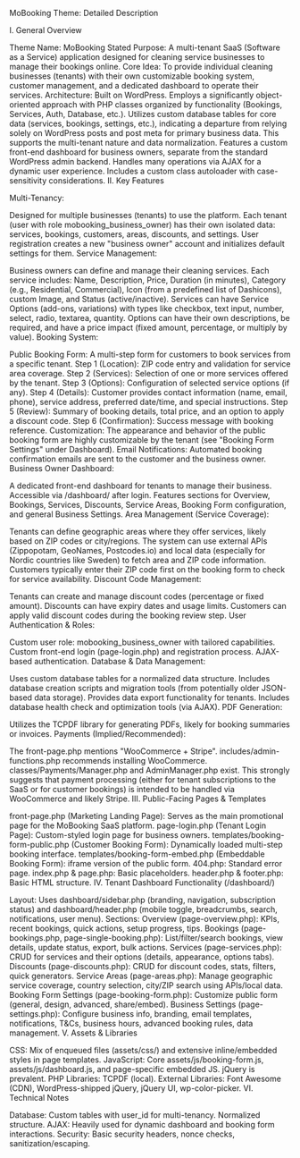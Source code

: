 MoBooking Theme: Detailed Description

I. General Overview

Theme Name: MoBooking
Stated Purpose: A multi-tenant SaaS (Software as a Service) application designed for cleaning service businesses to manage their bookings online.
Core Idea: To provide individual cleaning businesses (tenants) with their own customizable booking system, customer management, and a dedicated dashboard to operate their services.
Architecture:
Built on WordPress.
Employs a significantly object-oriented approach with PHP classes organized by functionality (Bookings, Services, Auth, Database, etc.).
Utilizes custom database tables for core data (services, bookings, settings, etc.), indicating a departure from relying solely on WordPress posts and post meta for primary business data. This supports the multi-tenant nature and data normalization.
Features a custom front-end dashboard for business owners, separate from the standard WordPress admin backend.
Handles many operations via AJAX for a dynamic user experience.
Includes a custom class autoloader with case-sensitivity considerations.
II. Key Features

Multi-Tenancy:

Designed for multiple businesses (tenants) to use the platform.
Each tenant (user with role mobooking_business_owner) has their own isolated data: services, bookings, customers, areas, discounts, and settings.
User registration creates a new "business owner" account and initializes default settings for them.
Service Management:

Business owners can define and manage their cleaning services.
Each service includes: Name, Description, Price, Duration (in minutes), Category (e.g., Residential, Commercial), Icon (from a predefined list of Dashicons), custom Image, and Status (active/inactive).
Services can have Service Options (add-ons, variations) with types like checkbox, text input, number, select, radio, textarea, quantity. Options can have their own descriptions, be required, and have a price impact (fixed amount, percentage, or multiply by value).
Booking System:

Public Booking Form: A multi-step form for customers to book services from a specific tenant.
Step 1 (Location): ZIP code entry and validation for service area coverage.
Step 2 (Services): Selection of one or more services offered by the tenant.
Step 3 (Options): Configuration of selected service options (if any).
Step 4 (Details): Customer provides contact information (name, email, phone), service address, preferred date/time, and special instructions.
Step 5 (Review): Summary of booking details, total price, and an option to apply a discount code.
Step 6 (Confirmation): Success message with booking reference.
Customization: The appearance and behavior of the public booking form are highly customizable by the tenant (see "Booking Form Settings" under Dashboard).
Email Notifications: Automated booking confirmation emails are sent to the customer and the business owner.
Business Owner Dashboard:

A dedicated front-end dashboard for tenants to manage their business.
Accessible via /dashboard/ after login.
Features sections for Overview, Bookings, Services, Discounts, Service Areas, Booking Form configuration, and general Business Settings.
Area Management (Service Coverage):

Tenants can define geographic areas where they offer services, likely based on ZIP codes or city/regions.
The system can use external APIs (Zippopotam, GeoNames, Postcodes.io) and local data (especially for Nordic countries like Sweden) to fetch area and ZIP code information.
Customers typically enter their ZIP code first on the booking form to check for service availability.
Discount Code Management:

Tenants can create and manage discount codes (percentage or fixed amount).
Discounts can have expiry dates and usage limits.
Customers can apply valid discount codes during the booking review step.
User Authentication & Roles:

Custom user role: mobooking_business_owner with tailored capabilities.
Custom front-end login (page-login.php) and registration process.
AJAX-based authentication.
Database & Data Management:

Uses custom database tables for a normalized data structure.
Includes database creation scripts and migration tools (from potentially older JSON-based data storage).
Provides data export functionality for tenants.
Includes database health check and optimization tools (via AJAX).
PDF Generation:

Utilizes the TCPDF library for generating PDFs, likely for booking summaries or invoices.
Payments (Implied/Recommended):

The front-page.php mentions "WooCommerce + Stripe".
includes/admin-functions.php recommends installing WooCommerce.
classes/Payments/Manager.php and AdminManager.php exist.
This strongly suggests that payment processing (either for tenant subscriptions to the SaaS or for customer bookings) is intended to be handled via WooCommerce and likely Stripe.
III. Public-Facing Pages & Templates

front-page.php (Marketing Landing Page): Serves as the main promotional page for the MoBooking SaaS platform.
page-login.php (Tenant Login Page): Custom-styled login page for business owners.
templates/booking-form-public.php (Customer Booking Form): Dynamically loaded multi-step booking interface.
templates/booking-form-embed.php (Embeddable Booking Form): iframe version of the public form.
404.php: Standard error page.
index.php & page.php: Basic placeholders.
header.php & footer.php: Basic HTML structure.
IV. Tenant Dashboard Functionality (/dashboard/)

Layout: Uses dashboard/sidebar.php (branding, navigation, subscription status) and dashboard/header.php (mobile toggle, breadcrumbs, search, notifications, user menu).
Sections:
Overview (page-overview.php): KPIs, recent bookings, quick actions, setup progress, tips.
Bookings (page-bookings.php, page-single-booking.php): List/filter/search bookings, view details, update status, export, bulk actions.
Services (page-services.php): CRUD for services and their options (details, appearance, options tabs).
Discounts (page-discounts.php): CRUD for discount codes, stats, filters, quick generators.
Service Areas (page-areas.php): Manage geographic service coverage, country selection, city/ZIP search using APIs/local data.
Booking Form Settings (page-booking-form.php): Customize public form (general, design, advanced, share/embed).
Business Settings (page-settings.php): Configure business info, branding, email templates, notifications, T&Cs, business hours, advanced booking rules, data management.
V. Assets & Libraries

CSS: Mix of enqueued files (assets/css/) and extensive inline/embedded styles in page templates.
JavaScript: Core assets/js/booking-form.js, assets/js/dashboard.js, and page-specific embedded JS. jQuery is prevalent.
PHP Libraries: TCPDF (local).
External Libraries: Font Awesome (CDN), WordPress-shipped jQuery, jQuery UI, wp-color-picker.
VI. Technical Notes

Database: Custom tables with user_id for multi-tenancy. Normalized structure.
AJAX: Heavily used for dynamic dashboard and booking form interactions.
Security: Basic security headers, nonce checks, sanitization/escaping.

